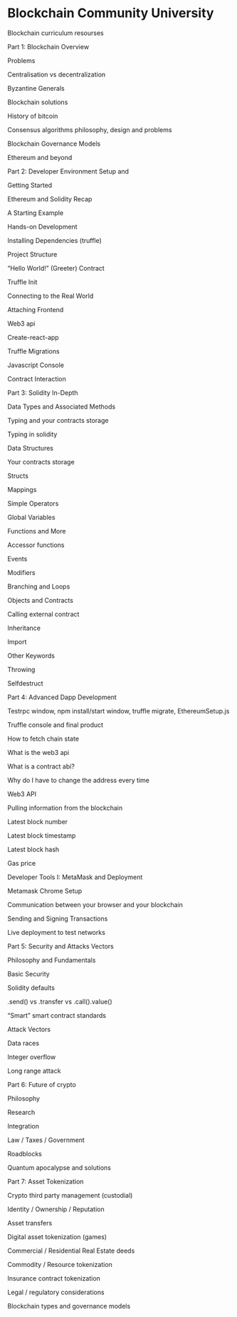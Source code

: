 # Blockchain Community University
Blockchain curriculum resourses

Part 1: Blockchain Overview

  Problems

  Centralisation vs decentralization

  Byzantine Generals

  Blockchain solutions

  History of bitcoin

  Consensus algorithms philosophy, design and problems

  Blockchain Governance Models

  Ethereum and beyond

Part 2: Developer Environment Setup and 

  Getting Started

  Ethereum and Solidity Recap

  A Starting Example

  Hands-on Development

  Installing Dependencies (truffle)

  Project Structure

  “Hello World!” (Greeter) Contract

  Truffle Init

  Connecting to the Real World

  Attaching Frontend

  Web3 api

  Create-react-app

  Truffle Migrations

  Javascript Console

  Contract Interaction


Part 3: Solidity In-Depth

  Data Types and Associated Methods

  Typing and your contracts storage

  Typing in solidity

  Data Structures

  Your contracts storage

  Structs

  Mappings

  Simple Operators

  Global Variables

  Functions and More

  Accessor functions

  Events

  Modifiers

  Branching and Loops

  Objects and Contracts

  Calling external contract

  Inheritance

  Import

  Other Keywords

  Throwing

  Selfdestruct

Part 4: Advanced Dapp Development

  Testrpc window, npm install/start window, truffle migrate, EthereumSetup.js

  Truffle console and final product

  How to fetch chain state

  What is the web3 api

  What is a contract abi?

  Why do I have to change the address every time

  Web3 API

  Pulling information from the blockchain

  Latest block number

  Latest block timestamp

  Latest block hash

  Gas price

  Developer Tools I: MetaMask and Deployment

  Metamask Chrome Setup

  Communication between your browser and your blockchain

  Sending and Signing Transactions

  Live deployment to test networks 

Part 5: Security and Attacks Vectors

  Philosophy and Fundamentals
  
  Basic Security
  
  Solidity defaults
  
  .send() vs .transfer vs .call().value()
  
  “Smart” smart contract standards 
  
  Attack Vectors
  
  Data races
  
  Integer overflow
  
  Long range attack

Part 6: Future of crypto

  Philosophy
  
  Research
  
  Integration 
  
  Law / Taxes / Government
  
  Roadblocks
  
  Quantum apocalypse and solutions

Part 7: Asset Tokenization

  Crypto third party management (custodial)
  
  Identity / Ownership / Reputation 
  
  Asset transfers
  
  Digital asset tokenization (games)
  
  Commercial / Residential Real Estate deeds
  
  Commodity / Resource tokenization
  
  Insurance contract tokenization
  
  Legal / regulatory considerations
  
  Blockchain types and governance models
